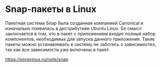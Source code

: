 # Snap-пакеты в Linux

Пакетная система Snap была созданная компанией Canonical и изначально появилась в дистрибутиве Ubuntu Linux. Ее смысл заключается в том, что в пакет с приложением входит полный набор компонентов, необходимых для запуска данного приложения. Такие пакеты можно устанавливать в систему не заботясь о зависимостях, так как все зависимости уже включены в пакет.

https://pingvinus.ru/note/snap
